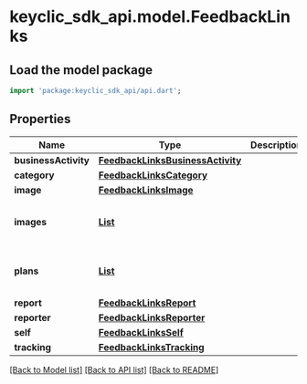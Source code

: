 # keyclic_sdk_api.model.FeedbackLinks

## Load the model package
```dart
import 'package:keyclic_sdk_api/api.dart';
```

## Properties
Name | Type | Description | Notes
------------ | ------------- | ------------- | -------------
**businessActivity** | [**FeedbackLinksBusinessActivity**](FeedbackLinksBusinessActivity.md) |  | [optional] 
**category** | [**FeedbackLinksCategory**](FeedbackLinksCategory.md) |  | [optional] 
**image** | [**FeedbackLinksImage**](FeedbackLinksImage.md) |  | [optional] 
**images** | [**List<FeedbackLinksImages>**](FeedbackLinksImages.md) |  | [optional] [default to const []]
**plans** | [**List<FeedbackLinksPlans>**](FeedbackLinksPlans.md) |  | [optional] [default to const []]
**report** | [**FeedbackLinksReport**](FeedbackLinksReport.md) |  | [optional] 
**reporter** | [**FeedbackLinksReporter**](FeedbackLinksReporter.md) |  | [optional] 
**self** | [**FeedbackLinksSelf**](FeedbackLinksSelf.md) |  | [optional] 
**tracking** | [**FeedbackLinksTracking**](FeedbackLinksTracking.md) |  | [optional] 

[[Back to Model list]](../README.md#documentation-for-models) [[Back to API list]](../README.md#documentation-for-api-endpoints) [[Back to README]](../README.md)


